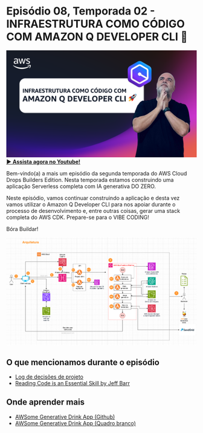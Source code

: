 # Episódio 08, Temporada 02 - INFRAESTRUTURA COMO CÓDIGO COM AMAZON Q DEVELOPER CLI 🚀

[![YouTube video thumbnail](./thumb.png)](https://bit.ly/cdbe-s02e08)
**[&#x25b6; Assista agora no Youtube!](https://bit.ly/cdbe-s02e08)**

Bem-vindo(a) a mais um episódio da segunda temporada do AWS Cloud Drops Builders Edition. Nesta temporada estamos construindo uma aplicação Serverless completa com IA generativa DO ZERO. 

Neste episódio, vamos continuar construindo a aplicação e desta vez vamos utilizar o Amazon Q Developer CLI para nos apoiar durante o processo de desenvolvimento e, entre outras coisas, gerar uma stack completa do AWS CDK. Prepare-se para o VIBE CODING! 

Bóra Buildar!

![Software Architecture](../../images/architecture%20s02.png)

## O que mencionamos durante o episódio

- [Log de decisões de projeto](../../decision%20log/s02/README.md)
- [Reading Code is an Essential Skill by Jeff Barr](https://nextjeff.com/reading-code-is-an-essential-skill-6083f5156acc)

## Onde aprender mais

- [AWSome Generative Drink App (Github)](https://bit.ly/awsome-generative-drink-app)
- [AWSome Generative Drink App (Quadro branco)](https://bit.ly/cdbe-s02-wb)